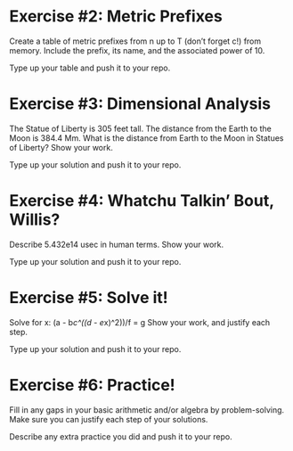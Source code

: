 # Exercise #2: Metric Prefixes
Create a table of metric prefixes from n up to T (don’t forget c!) from memory.  Include the prefix, its name, and the associated power of 10.

Type up your table and push it to your repo.

# Exercise #3: Dimensional Analysis
The Statue of Liberty is 305 feet tall.  The distance from the Earth to the Moon is 384.4 Mm.  What is the distance from Earth to the Moon in Statues of Liberty?  Show your work.

Type up your solution and push it to your repo.

# Exercise #4: Whatchu Talkin’ Bout, Willis?
Describe 5.432e14 usec in human terms.  Show your work.

Type up your solution and push it to your repo.

# Exercise #5: Solve it!
Solve for x:
(a - b*c^((d - e*x)^2))/f = g
Show your work, and justify each step.

Type up your solution and push it to your repo.

# Exercise #6: Practice!
Fill in any gaps in your basic arithmetic and/or algebra by problem-solving.  Make sure you can justify each step of your solutions.

Describe any extra practice you did and push it to your repo.

